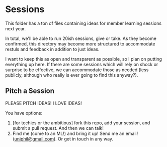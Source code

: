 # Sessions

This folder has a ton of files containing ideas for member learning sessions next year.

In total, we'll be able to run 20ish sessions, give or take. As they become confirmed, this directory may become more structured to accommodate restuls and feedback in addition to just ideas.

I want to keep this as open and transparent as possible, so I plan on putting everything up here. If there are some sessions which will rely on shock or surprise to be effective, we can accommodate those as needed (less publicly, although who really is ever going to find this anyway?).


## Pitch a Session

PLEASE PITCH IDEAS! I LOVE IDEAS!

You have options:

1. [for techies or the ambitious] fork this repo, add your session, and submit a pull request. And then we can talk!
2. Find me (come to an ML!) and bring it up! Send me an email! (uniphil@gmail.com). Or get in touch in any way.
